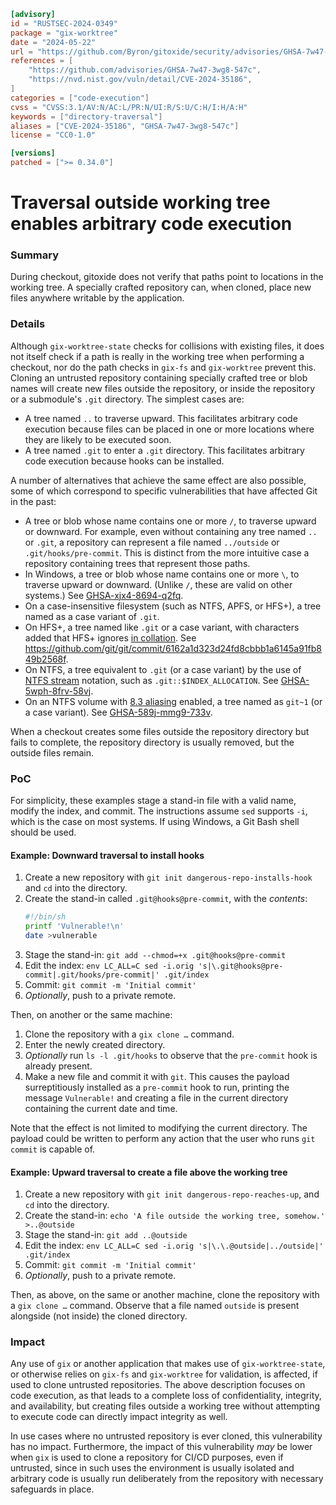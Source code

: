 ```toml
[advisory]
id = "RUSTSEC-2024-0349"
package = "gix-worktree"
date = "2024-05-22"
url = "https://github.com/Byron/gitoxide/security/advisories/GHSA-7w47-3wg8-547c"
references = [
    "https://github.com/advisories/GHSA-7w47-3wg8-547c",
    "https://nvd.nist.gov/vuln/detail/CVE-2024-35186",
]
categories = ["code-execution"]
cvss = "CVSS:3.1/AV:N/AC:L/PR:N/UI:R/S:U/C:H/I:H/A:H"
keywords = ["directory-traversal"]
aliases = ["CVE-2024-35186", "GHSA-7w47-3wg8-547c"]
license = "CC0-1.0"

[versions]
patched = [">= 0.34.0"]
```

# Traversal outside working tree enables arbitrary code execution

### Summary

During checkout, gitoxide does not verify that paths point to locations in the working tree. A specially crafted repository can, when cloned, place new files anywhere writable by the application.

### Details

Although `gix-worktree-state` checks for collisions with existing files, it does not itself check if a path is really in the working tree when performing a checkout, nor do the path checks in `gix-fs` and `gix-worktree` prevent this. Cloning an untrusted repository containing specially crafted tree or blob names will create new files outside the repository, or inside the repository or a submodule's `.git` directory. The simplest cases are:

- A tree named `..` to traverse upward. This facilitates arbitrary code execution because files can be placed in one or more locations where they are likely to be executed soon.
- A tree named `.git` to enter a `.git` directory. This facilitates arbitrary code execution because hooks can be installed.

A number of alternatives that achieve the same effect are also possible, some of which correspond to specific vulnerabilities that have affected Git in the past:

- A tree or blob whose name contains one or more `/`, to traverse upward or downward. For example, even without containing any tree named `..` or `.git`, a repository can represent a file named `../outside` or `.git/hooks/pre-commit`. This is distinct from the more intuitive case a repository containing trees that represent those paths.
- In Windows, a tree or blob whose name contains one or more `\`, to traverse upward or downward. (Unlike `/`, these are valid on other systems.) See [GHSA-xjx4-8694-q2fq](https://github.com/git/git/security/advisories/GHSA-xjx4-8694-q2fq).
- On a case-insensitive filesystem (such as NTFS, APFS, or HFS+), a tree named as a case variant of `.git`.
- On HFS+, a tree named like `.git` or a case variant, with characters added that HFS+ ignores [in collation](https://developer.apple.com/library/archive/technotes/tn/tn1150.html#StringComparisonAlgorithm). See https://github.com/git/git/commit/6162a1d323d24fd8cbbb1a6145a91fb849b2568f.
- On NTFS, a tree equivalent to `.git` (or a case variant) by the use of [NTFS stream](https://learn.microsoft.com/en-us/openspecs/windows_protocols/ms-fscc/c54dec26-1551-4d3a-a0ea-4fa40f848eb3) notation, such as `.git::$INDEX_ALLOCATION`. See [GHSA-5wph-8frv-58vj](https://github.com/git/git/security/advisories/GHSA-5wph-8frv-58vj).
- On an NTFS volume with [8.3 aliasing](https://learn.microsoft.com/en-us/windows/win32/fileio/naming-a-file#short-vs-long-names) enabled, a tree named as `git~1` (or a case variant). See [GHSA-589j-mmg9-733v](https://github.com/git/git/security/advisories/GHSA-589j-mmg9-733v).

When a checkout creates some files outside the repository directory but fails to complete, the repository directory is usually removed, but the outside files remain.

### PoC

For simplicity, these examples stage a stand-in file with a valid name, modify the index, and commit. The instructions assume `sed` supports `-i`, which is the case on most systems. If using Windows, a Git Bash shell should be used.

#### Example: Downward traversal to install hooks

1. Create a new repository with `git init dangerous-repo-installs-hook` and `cd` into the directory.
2. Create the stand-in called `.git@hooks@pre-commit`, with the *contents*:
   ```sh
   #!/bin/sh
   printf 'Vulnerable!\n'
   date >vulnerable
   ```
3. Stage the stand-in: `git add --chmod=+x .git@hooks@pre-commit`
4. Edit the index: `env LC_ALL=C sed -i.orig 's|\.git@hooks@pre-commit|.git/hooks/pre-commit|' .git/index`
5. Commit: `git commit -m 'Initial commit'`
6. *Optionally*, push to a private remote.

Then, on another or the same machine:

1. Clone the repository with a `gix clone …` command.
2. Enter the newly created directory.
3. *Optionally* run `ls -l .git/hooks` to observe that the `pre-commit` hook is already present.
4. Make a new file and commit it with `git`. This causes the payload surreptitiously installed as a `pre-commit` hook to run, printing the message `Vulnerable!` and creating a file in the current directory containing the current date and time.

Note that the effect is not limited to modifying the current directory. The payload could be written to perform any action that the user who runs `git commit` is capable of.

#### Example: Upward traversal to create a file above the working tree

1. Create a new repository with `git init dangerous-repo-reaches-up`, and `cd` into the directory.
2. Create the stand-in: `echo 'A file outside the working tree, somehow.' >..@outside`
3. Stage the stand-in: `git add ..@outside`
4. Edit the index: `env LC_ALL=C sed -i.orig 's|\.\.@outside|../outside|' .git/index`
5. Commit: `git commit -m 'Initial commit'`
6. *Optionally*, push to a private remote.

Then, as above, on the same or another machine, clone the repository with a `gix clone …` command. Observe that a file named `outside` is present alongside (not inside) the cloned directory.

### Impact

Any use of `gix` or another application that makes use of `gix-worktree-state`, or otherwise relies on `gix-fs` and `gix-worktree` for validation, is affected, if used to clone untrusted repositories. The above description focuses on code execution, as that leads to a complete loss of confidentiality, integrity, and availability, but creating files outside a working tree without attempting to execute code can directly impact integrity as well.

In use cases where no untrusted repository is ever cloned, this vulnerability has no impact. Furthermore, the impact of this vulnerability *may* be lower when `gix` is used to clone a repository for CI/CD purposes, even if untrusted, since in such uses the environment is usually isolated and arbitrary code is usually run deliberately from the repository with necessary safeguards in place.
